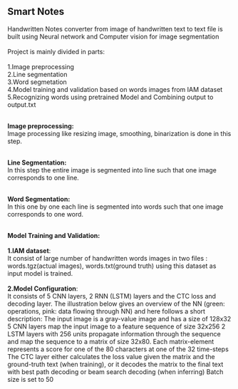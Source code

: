 ## Smart Notes ##
Handwritten Notes converter from image of handwritten text to text file is built using Neural network and Computer vision for image segmentation
<br>
<br>Project is mainly divided in  parts:
<br>
<br>1.Image preprocessing
<br>2.Line segmentation
<br>3.Word segmetation
<br>4.Model training and validation based on words images from IAM dataset
<br>5.Recognizing words using pretrained Model and Combining output to output.txt


<br><b>Image preprocessing:</b><br>
Image processing like resizing image, smoothing, binarization is done in this step.
<br>

<br><b>Line Segmentation:</b><br>
In this step the entire image is segmented into line such that one image corresponds to one line.
<br>

<br><b>Word Segmentation:</b><br>
In this one by one each line is segmented into words such that one image corresponds to one word.
<br>

<br><b>Model Training and Validation:</b><br>
<br><b>1.IAM dataset</b>:<br>
It consist of large number of handwritten words images in two files : words.tgz(actual images), words.txt(ground truth) using this dataset as input model is trained.
<br>
<br><b>2.Model Configuration</b>:<br>
It consists of 5 CNN layers, 2 RNN (LSTM) layers and the CTC loss and decoding layer. The illustration below gives an overview of the NN (green: operations, pink: data flowing through NN) and here follows a short description:
The input image is a gray-value image and has a size of 128x32
5 CNN layers map the input image to a feature sequence of size 32x256
2 LSTM layers with 256 units propagate information through the sequence and map the sequence to a matrix of size 32x80. Each matrix-element represents a score for one of the 80 characters at one of the 32 time-steps
The CTC layer either calculates the loss value given the matrix and the ground-truth text (when training), or it decodes the matrix to the final text with best path decoding or beam search decoding (when inferring)
Batch size is set to 50
